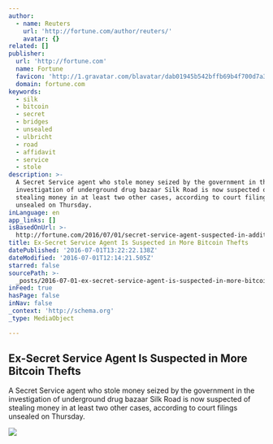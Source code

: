 ```yaml
---
author:
  - name: Reuters
    url: 'http://fortune.com/author/reuters/'
    avatar: {}
related: []
publisher:
  url: 'http://fortune.com'
  name: Fortune
  favicon: 'http://1.gravatar.com/blavatar/dab01945b542bffb69b4f700d7a35f8f?s=16'
  domain: fortune.com
keywords:
  - silk
  - bitcoin
  - secret
  - bridges
  - unsealed
  - ulbricht
  - road
  - affidavit
  - service
  - stole
description: >-
  A Secret Service agent who stole money seized by the government in the
  investigation of underground drug bazaar Silk Road is now suspected of
  stealing money in at least two other cases, according to court filings
  unsealed on Thursday.
inLanguage: en
app_links: []
isBasedOnUrl: >-
  http://fortune.com/2016/07/01/secret-service-agent-suspected-in-additional-bitcoin-thefts/
title: Ex-Secret Service Agent Is Suspected in More Bitcoin Thefts
datePublished: '2016-07-01T13:22:22.138Z'
dateModified: '2016-07-01T12:14:21.505Z'
starred: false
sourcePath: >-
  _posts/2016-07-01-ex-secret-service-agent-is-suspected-in-more-bitcoin-thefts.md
inFeed: true
hasPage: false
inNav: false
_context: 'http://schema.org'
_type: MediaObject

---
```

<article style=""><h1>Ex-Secret Service Agent Is Suspected in More Bitcoin Thefts</h1><p>A Secret Service agent who stole money seized by the government in the investigation of underground drug bazaar Silk Road is now suspected of stealing money in at least two other cases, according to court filings unsealed on Thursday.</p><img src="https://fortunedotcom.files.wordpress.com/2016/05/gettyimages-167578473.jpg?w=1024" /></article>